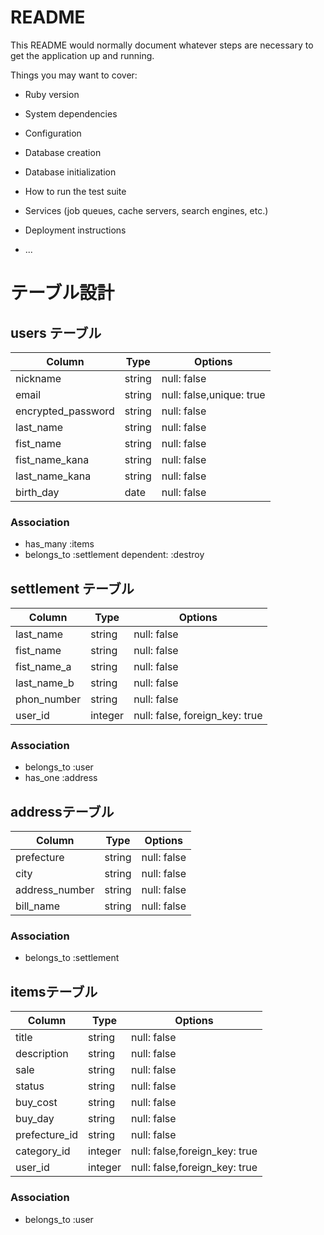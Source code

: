 # README

This README would normally document whatever steps are necessary to get the
application up and running.

Things you may want to cover:

* Ruby version

* System dependencies

* Configuration

* Database creation

* Database initialization

* How to run the test suite

* Services (job queues, cache servers, search engines, etc.)

* Deployment instructions

* ...

# テーブル設計

## users テーブル

| Column             | Type   | Options                  |
| ------------------ | ------ | ------------------------ |
| nickname           | string | null: false              |
| email              | string | null: false,unique: true |
| encrypted_password | string | null: false              |
| last_name          | string | null: false              |
| fist_name          | string | null: false              |
| fist_name_kana     | string | null: false              |
| last_name_kana     | string | null: false              |
| birth_day          | date   | null: false              |




### Association
- has_many :items
- belongs_to :settlement dependent: :destroy



## settlement テーブル

| Column             | Type    | Options                        |
| ------------------ | --------| -------------------------------|
| last_name          | string  | null: false                    |
| fist_name          | string  | null: false                    |
| fist_name_a        | string  | null: false                    |
| last_name_b        | string  | null: false                    |
| phon_number        | string  | null: false                    |
| user_id            | integer | null: false, foreign_key: true |

### Association
- belongs_to :user
- has_one :address


## addressテーブル
| Column             | Type    | Options                        |
| ------------------ | ------- | ------------------------------ |
| prefecture         | string  | null: false                    |
| city               | string  | null: false                    |
| address_number     | string  | null: false                    |
| bill_name          | string  | null: false                    |

### Association

- belongs_to :settlement

##  itemsテーブル

| Column         | Type       | Options                        |
| -------------- | ---------- | ------------------------------ |
| title          | string     | null: false                    |
| description    | string     | null: false                    |
| sale           | string     | null: false                    |
| status         | string     | null: false                    |
| buy_cost       | string     | null: false                    |
| buy_day        | string     | null: false                    |
| prefecture_id  | string     | null: false                    |
| category_id    | integer    | null: false,foreign_key: true  |
| user_id        | integer    | null: false,foreign_key: true  |


### Association
- belongs_to :user 


